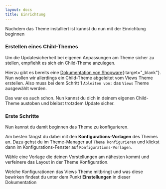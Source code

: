 ```yaml
---
layout: docs
title: Einrichtung
---
```


Nachdem das Theme installiert ist kannst du nun mit der Einrichtung beginnen

### Erstellen eines Child-Themes

Um die Updatesicherheit bei eigenen Anpassungen am Theme sicher zu stellen, empfiehlt es sich ein Child-Theme anzulegen.

Hierzu gibt es bereits eine [Dokumentation von Shopware](http://community.shopware.com/Theme-Manager_detail_1808.html#Theme_erstellen){:target="_blank"}.
Nun wollen wir allerdings ein Child-Theme abgeleitet vom Views Theme erstellen.
Also muss bei dem Schritt 1 `Ableiten von:` das `Views` Theme ausgewählt werden.

Das war es auch schon. Nun kannst du dich in deinem eigenen Child-Theme austoben und bleibst trotzdem Update sicher.

### Erste Schritte

Nun kannst du damit beginnen das Theme zu konfigurieren.

Am besten fängst du dabei mit den **Konfigurations-Vorlagen** des Themes an.
Dazu gehst du im Theme-Manager auf `Theme konfigurieren` und klickst dann im Konfigurations-Fenster auf `Konfigurations-Vorlagen`.

Wähle eine Vorlage die deinen Vorstellungen am nähesten kommt und verfeinere das Layout in der Theme Konfiguration.

Welche Konfigurationen das Views Theme mitbringt und was diese bewirken findest du unter dem Punkt **Einstellungen** in dieser Dokumentation
